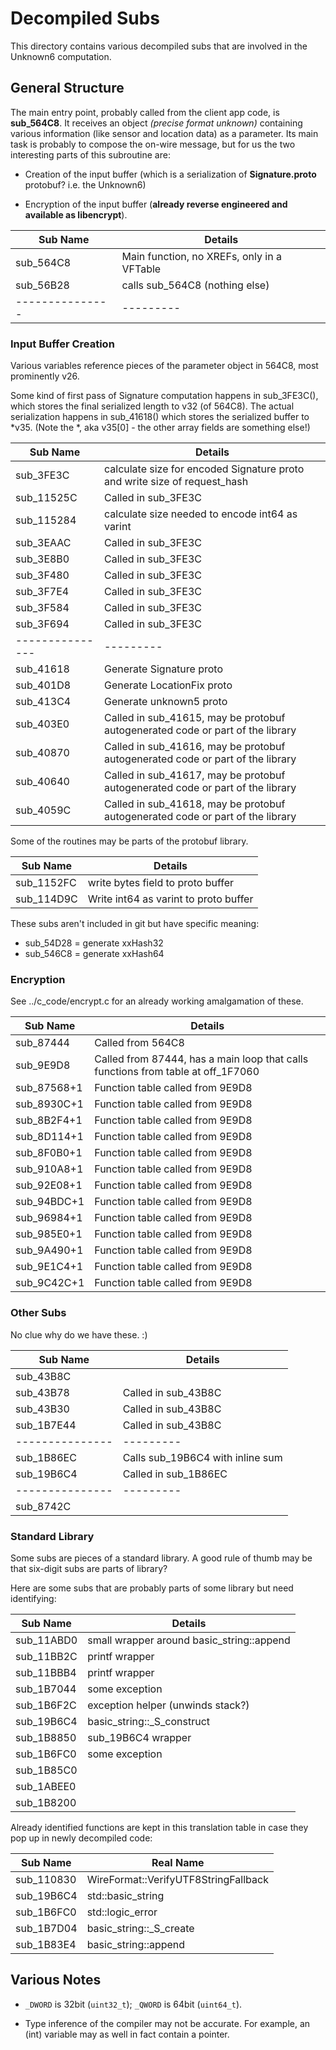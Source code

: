 # Decompiled Subs

This directory contains various decompiled subs that are involved
in the Unknown6 computation.

## General Structure

The main entry point, probably called from the client app code,
is **sub_564C8**.  It receives an object *(precise format unknown)*
containing various information
(like sensor and location data) as a parameter.  Its main task is
probably to compose the on-wire message, but for us the two interesting
parts of this subroutine are:

  * Creation of the input buffer (which is a serialization of
    **Signature.proto** protobuf? i.e. the Unknown6)

  * Encryption of the input buffer (**already reverse
    engineered and available as libencrypt**).

| Sub Name      | Details |
|---------------|---------|
| sub_564C8     | Main function, no XREFs, only in a VFTable |
| sub_56B28     | calls sub_564C8 (nothing else)  
|---------------|---------|

### Input Buffer Creation

Various variables reference pieces of the parameter object in 564C8,
most prominently v26.

Some kind of first pass of Signature computation happens in sub_3FE3C(),
which stores the final serialized length to v32 (of 564C8).  The actual
serialization happens in sub_41618() which stores the serialized buffer
to *v35.  (Note the *, aka v35[0] - the other array fields are something
else!)

| Sub Name      | Details |
|---------------|---------|
| sub_3FE3C     | calculate size for encoded Signature proto and write size of request_hash |
| sub_11525C    | Called in sub_3FE3C    |
| sub_115284    | calculate size needed to encode int64 as varint |
| sub_3EAAC     | Called in sub_3FE3C    |
| sub_3E8B0     | Called in sub_3FE3C    |
| sub_3F480     | Called in sub_3FE3C    |
| sub_3F7E4     | Called in sub_3FE3C    |
| sub_3F584     | Called in sub_3FE3C    |
| sub_3F694     | Called in sub_3FE3C    |
|---------------|---------|
| sub_41618     | Generate Signature proto        |
| sub_401D8     | Generate LocationFix proto |
| sub_413C4     | Generate unknown5 proto |
| sub_403E0     | Called in sub_41615, may be protobuf autogenerated code or part of the library            |
| sub_40870     | Called in sub_41616, may be protobuf autogenerated code or part of the library            |
| sub_40640     | Called in sub_41617, may be protobuf autogenerated code or part of the library            |
| sub_4059C     | Called in sub_41618, may be protobuf autogenerated code or part of the library            |

Some of the routines may be parts of the protobuf library.

| Sub Name      | Details |
|---------------|---------|
| sub_1152FC    | write bytes field to proto buffer |
| sub_114D9C    | Write int64 as varint to proto buffer |

These subs aren't included in git but have specific meaning:
  * sub_54D28 = generate xxHash32
  * sub_546C8 = generate xxHash64


### Encryption

See ../c_code/encrypt.c for an already working amalgamation of these.

| Sub Name      | Details |
|---------------|---------|
| sub_87444     | Called from 564C8       |
| sub_9E9D8     | Called from 87444, has a main loop that calls functions from table at off_1F7060        |
| sub_87568+1   | Function table called from 9E9D8        |
| sub_8930C+1   | Function table called from 9E9D8        |
| sub_8B2F4+1   | Function table called from 9E9D8        |
| sub_8D114+1   | Function table called from 9E9D8        |
| sub_8F0B0+1   | Function table called from 9E9D8        |
| sub_910A8+1   | Function table called from 9E9D8        |
| sub_92E08+1   | Function table called from 9E9D8        |
| sub_94BDC+1   | Function table called from 9E9D8        |
| sub_96984+1   | Function table called from 9E9D8        |
| sub_985E0+1   | Function table called from 9E9D8        |
| sub_9A490+1   | Function table called from 9E9D8        |
| sub_9E1C4+1   | Function table called from 9E9D8        |
| sub_9C42C+1   | Function table called from 9E9D8        |

### Other Subs

No clue why do we have these. :)

| Sub Name      | Details |
|---------------|---------|
| sub_43B8C     |         
| sub_43B78     | Called in sub_43B8C     
| sub_43B30     | Called in sub_43B8C     
| sub_1B7E44    | Called in sub_43B8C     
|---------------|---------|
| sub_1B86EC    | Calls sub_19B6C4 with inline sum        |
| sub_19B6C4    | Called in sub_1B86EC    
|---------------|---------|
| sub_8742C     |         |

### Standard Library

Some subs are pieces of a standard library.  A good rule of thumb
may be that six-digit subs are parts of library?

Here are some subs that are probably parts of some library
but need identifying:

| Sub Name      | Details |
|---------------|---------|
| sub_11ABD0    | small wrapper around basic_string::append |
| sub_11BB2C    | printf wrapper |
| sub_11BBB4    | printf wrapper |
| sub_1B7044    | some exception |
| sub_1B6F2C    | exception helper (unwinds stack?) |
| sub_19B6C4    | basic_string::_S_construct |
| sub_1B8850    | sub_19B6C4 wrapper |
| sub_1B6FC0    | some exception |
| sub_1B85C0    | |
| sub_1ABEE0    | |
| sub_1B8200    | |


Already identified functions are kept in this
translation table in case they pop up in newly decompiled code:

| Sub Name      | Real Name |
|---------------|-----------|
| sub_110830    | WireFormat::VerifyUTF8StringFallback |
| sub_19B6C4    | std::basic_string |
| sub_1B6FC0    | std::logic_error |
| sub_1B7D04    | basic_string::_S_create |
| sub_1B83E4    | basic_string::append |

## Various Notes

  * ``_DWORD`` is 32bit (``uint32_t``); ``_QWORD`` is 64bit (``uint64_t``).

  * Type inference of the compiler may not be accurate.  For example,
    an (int) variable may as well in fact contain a pointer.
